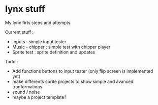 
# lynx stuff

My lynx firts steps and attempts

Current stuff :
* Inputs : simple input tester
* Music - chipper : simple test with chipper player
* Sprite test : sprite definition and updates

Todo :
* Add functions buttons to input tester (only flip screen is implemented yet)
* make differents sprite projects to show simple and avanced tranformations
* sound / noise
* maybe a project template?
